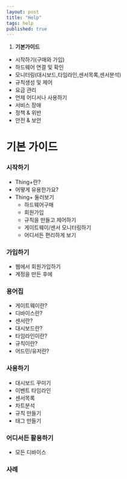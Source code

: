 ```yaml
---
layout: post
title: "Help"
tags: help
published: true
---
```



1. **기본가이드**
* 시작하기(구매와 가입)
* 하드웨어 연결 및 확인
* 모니터링(대시보드,타임라인,센서목록,센서분석)
* 규칙생성 및 제어
* 요금 관리
* 언제 어디서나 사용하기
* 서비스 장애
* 정책 & 위반
* 안전 & 보안


# 기본 가이드

### 시작하기
* Thing+란?
* 어떻게 유용한가요?
* Thing+ 둘러보기
  - 하드웨어구매
  - 회원가입
  - 규칙을 만들고 제어하기
  - 게이트웨이/센서 모니터링하기
  - 어디서든 편리하게 보기

### 가입하기
* 웹에서 회원가입하기
* 계정을 만든 후에

### 용어집
* 게이트웨이란?
* 디바이스란?
* 센서란?
* 대시보드란?
* 타임라인이란?
* 규칙이란?
* 어드민/유저란?

### 사용하기
* 대시보드 꾸미기
* 이벤트 타임라인
* 센서목록
* 차트분석
* 규칙 만들기
* 태그 만들기

### 어디서든 활용하기
* 모든 디바이스

### 사례
